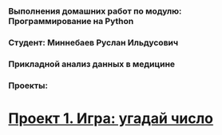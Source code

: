 ### Выполнения домашних работ по модулю: Программирование на Python
### Студент: Миннебаев Руслан Ильдусович
### Прикладной анализ данных в медицине

### Проекты:
# [Проект 1. Игра: угадай число](https://github.com/Rinengen/SF_HW/tree/SF_HW/project_1)

